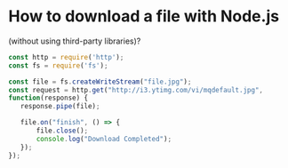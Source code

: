 # How to download a file with Node.js 

(without using third-party libraries)?  

```javascript
const http = require('http');
const fs = require('fs');

const file = fs.createWriteStream("file.jpg");
const request = http.get("http://i3.ytimg.com/vi/mqdefault.jpg", 
function(response) {
   response.pipe(file);

   file.on("finish", () => {
       file.close();
       console.log("Download Completed");
   });
});
```
